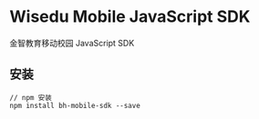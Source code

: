# Wisedu Mobile JavaScript SDK

金智教育移动校园 JavaScript SDK

## 安装

```
// npm 安装
npm install bh-mobile-sdk --save
```
